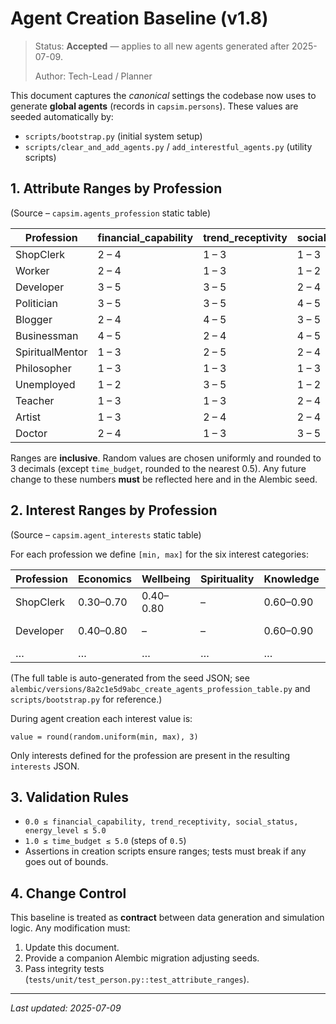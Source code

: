# Agent Creation Baseline (v1.8)

> Status: **Accepted** — applies to all new agents generated after 2025-07-09.
>
> Author: Tech-Lead / Planner

This document captures the _canonical_ settings the codebase now uses to generate **global agents** (records in `capsim.persons`).  These values are seeded automatically by:

* `scripts/bootstrap.py` (initial system setup)
* `scripts/clear_and_add_agents.py` / `add_interestful_agents.py` (utility scripts)

## 1. Attribute Ranges by Profession  
(Source – `capsim.agents_profession` static table)

| Profession | financial_capability | trend_receptivity | social_status | energy_level | time_budget |
|-----------|---------------------|--------------------|---------------|--------------|-------------|
| ShopClerk | 2 – 4 | 1 – 3 | 1 – 3 | 2 – 5 | 3 – 5 |
| Worker | 2 – 4 | 1 – 3 | 1 – 2 | 2 – 5 | 3 – 5 |
| Developer | 3 – 5 | 3 – 5 | 2 – 4 | 2 – 5 | 2 – 4 |
| Politician | 3 – 5 | 3 – 5 | 4 – 5 | 2 – 5 | 2 – 4 |
| Blogger | 2 – 4 | 4 – 5 | 3 – 5 | 2 – 5 | 3 – 5 |
| Businessman | 4 – 5 | 2 – 4 | 4 – 5 | 2 – 5 | 2 – 4 |
| SpiritualMentor | 1 – 3 | 2 – 5 | 2 – 4 | 3 – 5 | 2 – 4 |
| Philosopher | 1 – 3 | 1 – 3 | 1 – 3 | 2 – 5 | 2 – 4 |
| Unemployed | 1 – 2 | 3 – 5 | 1 – 2 | 3 – 5 | 3 – 5 |
| Teacher | 1 – 3 | 1 – 3 | 2 – 4 | 2 – 5 | 2 – 4 |
| Artist | 1 – 3 | 2 – 4 | 2 – 4 | 4 – 5 | 3 – 5 |
| Doctor | 2 – 4 | 1 – 3 | 3 – 5 | 2 – 5 | 1 – 2 |

Ranges are **inclusive**.  Random values are chosen uniformly and rounded to 3 decimals (except `time_budget`, rounded to the nearest 0.5).  Any future change to these numbers **must** be reflected here and in the Alembic seed.

## 2. Interest Ranges by Profession  
(Source – `capsim.agent_interests` static table)

For each profession we define `[min, max]` for the six interest categories:

| Profession | Economics | Wellbeing | Spirituality | Knowledge | Creativity | Society |
|-----------|-----------|-----------|--------------|-----------|------------|---------|
| ShopClerk | 0.30–0.70 | 0.40–0.80 | – | 0.60–0.90 | – | – |
| Developer | 0.40–0.80 | – | – | 0.60–0.90 | 0.30–0.70 | – |
| … | … | … | … | … | … | … |

(The full table is auto-generated from the seed JSON; see `alembic/versions/8a2c1e5d9abc_create_agents_profession_table.py` and `scripts/bootstrap.py` for reference.)

During agent creation each interest value is:
```
value = round(random.uniform(min, max), 3)
```
Only interests defined for the profession are present in the resulting `interests` JSON.

## 3. Validation Rules

* `0.0 ≤ financial_capability, trend_receptivity, social_status, energy_level ≤ 5.0`
* `1.0 ≤ time_budget ≤ 5.0` (steps of `0.5`)
* Assertions in creation scripts ensure ranges; tests must break if any goes out of bounds.

## 4. Change Control

This baseline is treated as **contract** between data generation and simulation logic.  Any modification must:

1. Update this document.
2. Provide a companion Alembic migration adjusting seeds.
3. Pass integrity tests (`tests/unit/test_person.py::test_attribute_ranges`).

---

_Last updated: 2025-07-09_ 